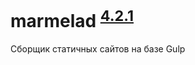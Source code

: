 # marmelad <sup>[4.2.1](https://github.com/yunusga/marmelad/blob/feature/back-to-future/CHANGELOG.md#421-22082017)</sup>
Сборщик статичных сайтов на базе Gulp